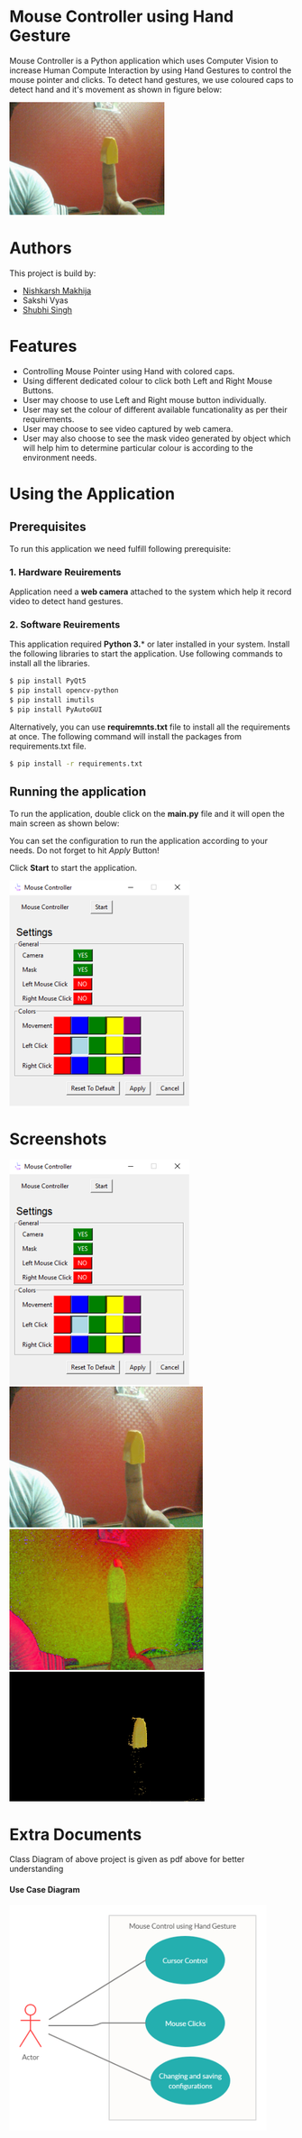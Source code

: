 # Mouse Controller using Hand Gesture


Mouse Controller is a Python application which uses Computer Vision to increase Human Compute Interaction by using Hand Gestures to control the mouse pointer and clicks. 
To detect hand gestures, we use coloured caps to detect hand and it's movement as shown in figure below:

<img src="./Screenshots/Camera1.jpg" height="200" />

# Authors
This project is build by:
- [Nishkarsh Makhija](https://github.com/NishkarshMakhija)
- Sakshi Vyas
- [Shubhi Singh](https://github.com/ShubhiSingh939)

# Features

  - Controlling Mouse Pointer using Hand with colored caps.
  - Using different dedicated colour to click both Left and Right Mouse Buttons.
  - User may choose to use Left and Right mouse button individually.
  - User may set the colour of different available funcationality as per their requirements.
  - User may choose to see video captured by web camera.
  - User may also choose to see the mask video generated by object which will help him to determine particular colour is according to the environment needs.

# Using the Application

## Prerequisites
To run this application we need fulfill following prerequisite:
### 1. Hardware Reuirements
Application need a **web camera** attached to the system which help it record video to detect hand gestures.
### 2. Software Reuirements
This application required **Python 3.*** or later installed in your system.
Install the following libraries to start the application.
Use following commands to install all the libraries.
```sh
$ pip install PyQt5
$ pip install opencv-python
$ pip install imutils
$ pip install PyAutoGUI
```

Alternatively, you can use **requiremnts.txt** file to install all the requirements at once.
The following command will install the packages from requirements.txt file.
```sh
$ pip install -r requirements.txt
```

## Running the application

To run the application, double click on the **main.py** file and it will open the main screen as shown below:

You can set the configuration to run the application according to your needs. Do not forget to hit *Apply* Button!

Click **Start** to start the application.

<img src="./Screenshots/UI.png" height="400" />

# Screenshots

<img src="./Screenshots/UI.png" height="400" />
<img src="./Screenshots/Camera1.jpg" height="250" />
<img src="./Screenshots/HSV.png" height="250" />
<img src="./Screenshots/Mask.png" height="230" />

# Extra Documents

Class Diagram of above project is given as pdf above for better understanding

#### Use Case Diagram
<img src="./Screenshots/Use Case Diagram.png" height="400" />
